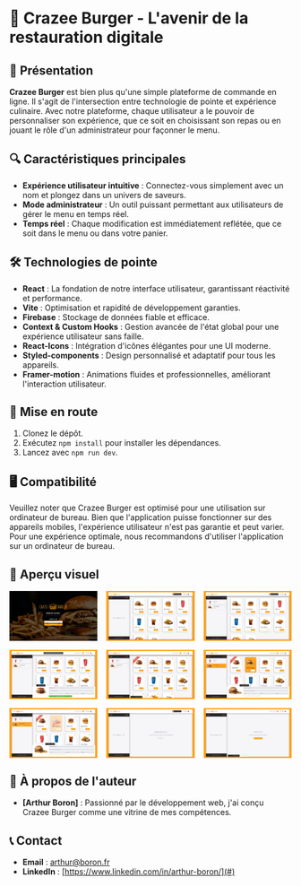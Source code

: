 
# 🍔 Crazee Burger - L'avenir de la restauration digitale

## 🌟 Présentation
**Crazee Burger** est bien plus qu'une simple plateforme de commande en ligne. Il s'agit de l'intersection entre technologie de pointe et expérience culinaire. Avec notre plateforme, chaque utilisateur a le pouvoir de personnaliser son expérience, que ce soit en choisissant son repas ou en jouant le rôle d'un administrateur pour façonner le menu.

## 🔍 Caractéristiques principales
- **Expérience utilisateur intuitive** : Connectez-vous simplement avec un nom et plongez dans un univers de saveurs.
- **Mode administrateur** : Un outil puissant permettant aux utilisateurs de gérer le menu en temps réel.
- **Temps réel** : Chaque modification est immédiatement reflétée, que ce soit dans le menu ou dans votre panier.

## 🛠 Technologies de pointe
- **React** : La fondation de notre interface utilisateur, garantissant réactivité et performance.
- **Vite** : Optimisation et rapidité de développement garanties.
- **Firebase** : Stockage de données fiable et efficace.
- **Context & Custom Hooks** : Gestion avancée de l'état global pour une expérience utilisateur sans faille.
- **React-Icons** : Intégration d'icônes élégantes pour une UI moderne.
- **Styled-components** : Design personnalisé et adaptatif pour tous les appareils.
- **Framer-motion** : Animations fluides et professionnelles, améliorant l'interaction utilisateur.

## 🚀 Mise en route
1. Clonez le dépôt.
2. Exécutez `npm install` pour installer les dépendances.
3. Lancez avec `npm run dev`.

## 🖥 Compatibilité
Veuillez noter que Crazee Burger est optimisé pour une utilisation sur ordinateur de bureau. Bien que l'application puisse fonctionner sur des appareils mobiles, l'expérience utilisateur n'est pas garantie et peut varier. Pour une expérience optimale, nous recommandons d'utiliser l'application sur un ordinateur de bureau.

## 🎨 Aperçu visuel

<div style="display: grid; grid-template-columns: repeat(3, 1fr); gap: 16px;">
    <img src="public/screenshots/1-login_page.webp"/>
    <img src="public/screenshots/2-order_page.webp"/>
    <img src="public/screenshots/3-adding_products_in_basket.webp"/>
    <img src="public/screenshots/4-admin_mode.webp"/>
    <img src="public/screenshots/5-create_new_product_with_ad.webp"/>
    <img src="public/screenshots/6-modify_existing_product.webp"/>
    <img src="public/screenshots/7-modify_availability.webp" />
    <img src="public/screenshots/8-admin_mode_no_products.webp"/>
    <img src="public/screenshots/9-normal_mode_no_products.webp" />
</div>

## 💼 À propos de l'auteur
- **[Arthur Boron]** : Passionné par le développement web, j'ai conçu Crazee Burger comme une vitrine de mes compétences.

## 📞 Contact
- **Email** : [arthur@boron.fr](mailto:arthur@boron.fr)
- **LinkedIn** : [https://www.linkedin.com/in/arthur-boron/](#)

